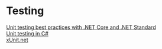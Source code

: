 # Testing

[Unit testing best practices with .NET Core and .NET Standard](https://learn.microsoft.com/en-us/dotnet/core/testing/unit-testing-best-practices)  
[Unit testing in C#](https://docs.educationsmediagroup.com/unit-testing-csharp)  
[xUnit.net](https://xunit.net)  
